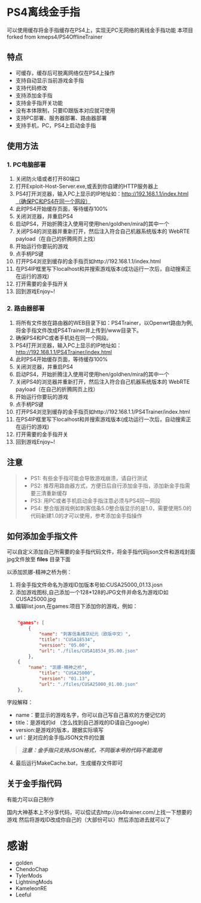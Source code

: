 # PS4离线金手指
可以使用缓存将金手指缓存在PS4上，实现无PC无网络的离线金手指功能
本项目forked from kmeps4/PS4OfflineTrainer

## 特点
* 可缓存，缓存后可脱离网络仅在PS4上操作
* 支持自动显示当前游戏金手指
* 支持代码修改
* 支持添加金手指
* 支持金手指开关功能
* 没有本体限制，只要ID跟版本对应就可使用
* 支持PC部署、服务器部署、路由器部署
* 支持手机，PC，PS4上启动金手指

## 使用方法

### 1. PC电脑部署

 1. 关闭防火墙或者打开80端口
 2. 打开Exploit-Host-Server.exe,或丢到你自建的HTTP服务器上
 3. PS4打开浏览器，输入PC上显示的IP地址如：http://192.168.1.1/index.html（确保PC和PS4在同一个网段）
 4. 此时PS4开始缓存页面，等待缓存100%
 5. 关闭浏览器，并重启PS4
 6. 启动PS4，开始折腾注入使用可使用hen/goldhen/mira的其中一个
 7. 关闭PS4的浏览器并重新打开，然后注入符合自己机器系统版本的 WebRTE payload（在自己的折腾网页上找）
 8. 开始运行你要玩的游戏
 9. 点手柄PS键
 10. 打开PS4浏览到缓存的金手指页如http://192.168.1.1/index.html
 12. 在PS4IP框里写下localhost和并搜索游戏版本(成功运行一次后，自动搜索正在运行的游戏)
 13. 打开需要的金手指开关
 14. 回到游戏Enjoy~!

### 2. 路由器部署

 1. 将所有文件放在路由器的WEB目录下如：PS4Trainer，以Openwrt路由为例,将金手指文件改成PS4Trainer并上传到/www目录下。
 2. 确保PS4和PC或者手机处在同一个网段。
 4. PS4打开浏览器，输入PC上显示的IP地址如：http://192.168.1.1/PS4Trainer/index.html
 5. 此时PS4开始缓存页面，等待缓存100%
 6. 关闭浏览器，并重启PS4
 7. 启动PS4，开始折腾注入使用可使用hen/goldhen/mira的其中一个
 8. 关闭PS4的浏览器并重新打开，然后注入符合自己机器系统版本的 WebRTE payload（在自己的折腾网页上找）
 9. 开始运行你要玩的游戏
 10. 点手柄PS键
 11. 打开PS4浏览到缓存的金手指页如http://192.168.1.1/PS4Trainer/index.html
 12. 在PS4IP框里写下localhost和并搜索游戏版本(成功运行一次后，自动搜索正在运行的游戏)
 13. 打开需要的金手指开关
 14. 回到游戏Enjoy~!

## 注意

> * PS1: 有些金手指可能会导致游戏崩溃，请自行测试
> * PS2: 推荐用路由器方式，方便日后自行添加金手指，添加新金手指需要三清重新缓存
> * PS3: 用PC或者手机启动金手指注意必须与PS4同一网段
> * PS4: 整合版游戏例如刺客信条5.0整合版显示的是1.0，需要使用5.0的代码新建1.0的才可以使用，参考添加金手指操作

## 如何添加金手指文件

可以自定义添加自己所需要的金手指代码文件，将金手指代码json文件和游戏封面jpg文件放至 **files** 目录下面

以添加凯娜-精神之桥为例：

1. 将金手指文件命名为游戏ID加版本号如:CUSA25000_01.13.josn
2. 添加游戏图标,自己添加一个128*128的JPG文件并命名为游戏ID如CUSA25000.jpg
3. 编辑list.josn,在games:项目下添加你的游戏，例如：


```json

    "games": [
        {
            "name": "刺客信条维京纪元（欧版中文）",
            "title": "CUSA18534",
            "version": "05.00",
            "url": "./files/CUSA18534_05.00.json"
        },
	{
	    "name": "凯娜-精神之桥",
            "title": "CUSA25000",
            "version": "01.13",
            "url": "./files/CUSA25000_01.00.json"
	},
```

字段解释：

* name：要显示的游戏名字，你可以自己写自己喜欢的方便记忆的
* title：是游戏的id （怎么找到自己游戏的ID请自己google）
* version:是游戏的版本，跟据实际填写
* url：是对应的金手指JSON文件的位置

> ***注意：金手指只支持JSON格式，不同版本号的代码不能混用***

4. 最后运行MakeCache.bat，生成缓存文件即可

## 关于金手指代码

有能力可以自己制作

国内大神基本上不分享代码，可以偿试去http://ps4trainer.com/上找一下想要的游戏
然后将游戏ID改成你自己的（大部份可以）然后添加进去就可以了

# 感谢
* golden
* ChendoChap
* TylerMods
* LightningMods
* KameleonRE
* Leeful
